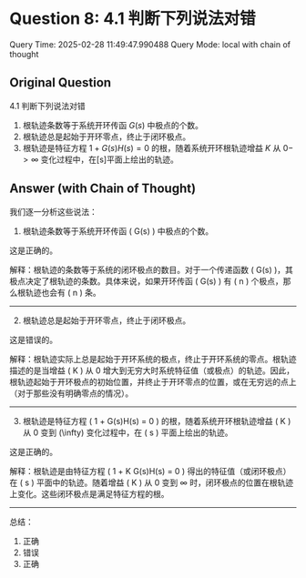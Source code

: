 # Question 8: 4.1 判断下列说法对错

Query Time: 2025-02-28 11:49:47.990488
Query Mode: local with chain of thought

## Original Question
4.1 判断下列说法对错  

1. 根轨迹条数等于系统开环传函 $G(s)$ 中极点的个数。  
2. 根轨迹总是起始于开环零点，终止于闭环极点。  
3. 根轨迹是特征方程 $1+G(s)H(s)=0$ 的根，随着系统开环根轨迹增益 $K$ 从 $0->\infty$ 变化过程中，在[s]平面上绘出的轨迹。

## Answer (with Chain of Thought)
我们逐一分析这些说法：

1. 根轨迹条数等于系统开环传函 \( G(s) \) 中极点的个数。

这是正确的。

解释：根轨迹的条数等于系统的闭环极点的数目。对于一个传递函数 \( G(s) \)，其极点决定了根轨迹的条数。具体来说，如果开环传函 \( G(s) \) 有 \( n \) 个极点，那么根轨迹也会有 \( n \) 条。

---

2. 根轨迹总是起始于开环零点，终止于闭环极点。

这是错误的。

解释：根轨迹实际上总是起始于开环系统的极点，终止于开环系统的零点。根轨迹描述的是当增益 \( K \) 从 0 增大到无穷大时系统特征值（或极点）的轨迹。因此，根轨迹起始于开环极点的初始位置，并终止于开环零点的位置，或在无穷远的点上（对于那些没有明确零点的情况）。

---

3. 根轨迹是特征方程 \( 1 + G(s)H(s) = 0 \) 的根，随着系统开环根轨迹增益 \( K \) 从 0 变到 \(\infty\) 变化过程中，在 \( s \) 平面上绘出的轨迹。

这是正确的。

解释：根轨迹是由特征方程 \( 1 + K G(s)H(s) = 0 \) 得出的特征值（或闭环极点）在 \( s \) 平面中的轨迹。随着增益 \( K \) 从 0 变到 ∞ 时，闭环极点的位置在根轨迹上变化。这些闭环极点是满足特征方程的根。

---

总结：
1. 正确
2. 错误
3. 正确